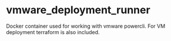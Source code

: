 # vmware_deployment_runner
Docker container used for working with vmware powercli. For VM deployment terraform is also included.
